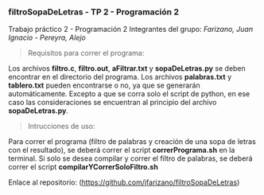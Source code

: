 ### filtroSopaDeLetras - TP 2 - Programación 2

Trabajo práctico 2 - Programación 2
Integrantes del grupo: *Farizano, Juan Ignacio - Pereyra, Alejo*

>Requisitos para correr el programa:

Los archivos **filtro.c**, **filtro.out**, **aFiltrar.txt** y **sopaDeLetras.py** se deben encontrar en
el directorio del programa.
Los archivos **palabras.txt** y **tablero.txt** pueden encontrarse o no, ya que se generarán automáticamente. Excepto a que se corra solo el script de python, en ese caso las consideraciones se encuentran al principio del archivo **sopaDeLetras.py**.

>Intrucciones de uso:

Para correr el programa (filtro de palabras y creación de una sopa de letras con el resultado), se deberá correr el script **correrPrograma.sh** en la terminal.
Si solo se desea compilar y correr el filtro de palabras, se deberá correr el script **compilarYCorrerSoloFiltro.sh**

Enlace al repositorio: (https://github.com/jfarizano/filtroSopaDeLetras)
